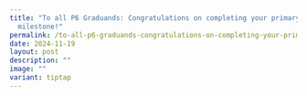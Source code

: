 ```yaml
---
title: "To all P6 Graduands: Congratulations on completing your primary school
  milestone!"
permalink: /to-all-p6-graduands-congratulations-on-completing-your-primary-school-milestone/
date: 2024-11-19
layout: post
description: ""
image: ""
variant: tiptap
---
```

